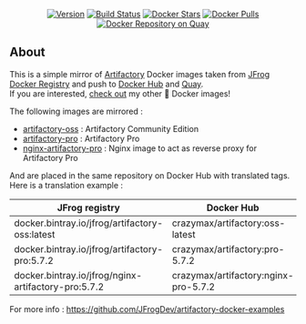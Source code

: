 <p align="center">
  <a href="https://microbadger.com/images/crazymax/artifactory"><img src="https://images.microbadger.com/badges/version/crazymax/artifactory.svg?style=flat-square" alt="Version"></a>
  <a href="https://travis-ci.com/crazy-max/docker-artifactory"><img src="https://img.shields.io/travis/com/crazy-max/docker-artifactory/master.svg?style=flat-square" alt="Build Status"></a>
  <a href="https://hub.docker.com/r/crazymax/artifactory/"><img src="https://img.shields.io/docker/stars/crazymax/artifactory.svg?style=flat-square" alt="Docker Stars"></a>
  <a href="https://hub.docker.com/r/crazymax/artifactory/"><img src="https://img.shields.io/docker/pulls/crazymax/artifactory.svg?style=flat-square" alt="Docker Pulls"></a>
  <a href="https://quay.io/repository/crazymax/artifactory"><img src="https://quay.io/repository/crazymax/artifactory/status?style=flat-square" alt="Docker Repository on Quay"></a>
</p>

## About

This is a simple mirror of [Artifactory](https://jfrog.com/artifactory/) Docker images taken from [JFrog Docker Registry](https://bintray.com/jfrog/reg2) and push to [Docker Hub](https://hub.docker.com/r/crazymax/artifactory/) and [Quay](https://quay.io/repository/crazymax/artifactory).<br />
If you are interested, [check out](https://hub.docker.com/r/crazymax/) my other 🐳 Docker images!

The following images are mirrored :

* [artifactory-oss](https://bintray.com/jfrog/reg2/jfrog%3Aartifactory-oss) : Artifactory Community Edition
* [artifactory-pro](https://bintray.com/jfrog/reg2/jfrog%3Aartifactory-pro) : Artifactory Pro
* [nginx-artifactory-pro](https://bintray.com/jfrog/reg2/jfrog%3Anginx-artifactory-pro) : Nginx image to act as reverse proxy for Artifactory Pro

And are placed in the same repository on Docker Hub with translated tags. Here is a translation example :

| JFrog registry                                       | Docker Hub                           |
| ---------------------------------------------------- | ------------------------------------ |
| docker.bintray.io/jfrog/artifactory-oss:latest       | crazymax/artifactory:oss-latest      |
| docker.bintray.io/jfrog/artifactory-pro:5.7.2        | crazymax/artifactory:pro-5.7.2       |
| docker.bintray.io/jfrog/nginx-artifactory-pro:5.7.2  | crazymax/artifactory:nginx-pro-5.7.2 |

For more info : https://github.com/JFrogDev/artifactory-docker-examples
